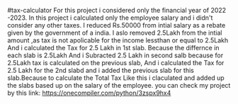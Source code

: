 #tax-calculator
For this project i considered only the financial year of 2022 -2023.
In this project i calculated only the employee salary and i didn't consider any other taxes.
I reduced Rs.50000 from intial salary as a rebate given by the government of a india.
I aslo removed 2.5Lakh from the intial amount ,as tax is not  apolicable for the income lessthan or equal to 2.5Lakh
And i calculated the Tax for 2.5 Lakh in 1st slab. Because the differnce in each slab is 2.5Lakh
And i Subracted 2.5 Lakh in second salb because for 2.5Lakh tax is calculated on the previous slab,
And i calculated the Tax for 2.5 Lakh for the 2nd slabd and i added the previous slab for this slab.Because to calculate the Total Tax
Like this i claculated and added up the slabs based up on the salary of the employee.
you can check my project by this link:
https://onecompiler.com/python/3zspx9hx4
